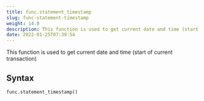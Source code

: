 ```yaml
---
title: func.statement_timestamp
slug: func-statement-timestamp
weight: 14.0
description: This function is used to get current date and time (start of current transaction)
date: 2022-01-25T07:39:54
---
```


This function is used to get current date and time (start of current transaction)

## Syntax
```python
func.statement_timestamp()
```
